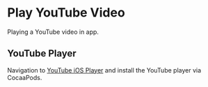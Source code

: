 # Play YouTube Video

Playing a YouTube video in app.

## YouTube Player 

Navigation to [YouTube iOS Player](https://github.com/youtube/youtube-ios-player-helper) and install the YouTube player via CocaaPods.
